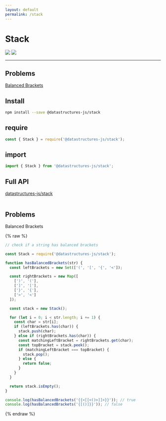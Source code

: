 ```yaml
---
layout: default
permalink: /stack
---
```


# Stack
<div class="ds-badges">
  <img src="https://img.shields.io/npm/v/@datastructures-js/stack.svg"/>
  <img src="https://img.shields.io/npm/dm/@datastructures-js/stack.svg"/>
</div>
<hr />

## Problems
<a href="#balanced-brackets">Balanced Brackets</a>
<br/>
## Install
```sh
npm install --save @datastructures-js/stack
```

## require
```js
const { Stack } = require('@datastructures-js/stack');
```

## import
```js
import { Stack } from '@datastructures-js/stack';
```

## Full API
<a href="https://github.com/datastructures-js/stack#table-of-contents">datastructures-js/stack</a>
<br /><br />
## Problems

<p id="balanced-brackets" class="problem">Balanced Brackets</p>

{% raw %}
```js
// check if a string has balanced brackets

const Stack = require('@datastructures-js/stack');

function hasBalancedBrackets(str) {
  const leftBrackets = new Set(['(', '[', '{', '<']);

  const rightBrackets = new Map([
    [')', '('],
    [']', '['],
    ['}', '{'],
    ['>', '<']
  ]);

  const stack = new Stack();

  for (let i = 0; i < str.length; i += 1) {
    const char = str[i];
    if (leftBrackets.has(char)) {
      stack.push(char);
    } else if (rightBrackets.has(char)) {
      const matchingLeftBracket = rightBrackets.get(char);
      const topBracket = stack.peek();
      if (matchingLeftBracket === topBracket) {
        stack.pop();
      } else {
        return false;
      }
    }
  }

  return stack.isEmpty();
}

console.log(hasBalancedBrackets('{{<[[<()>]]>}}')); // true
console.log(hasBalancedBrackets('{[()]}}')); // false
```
{% endraw %}
